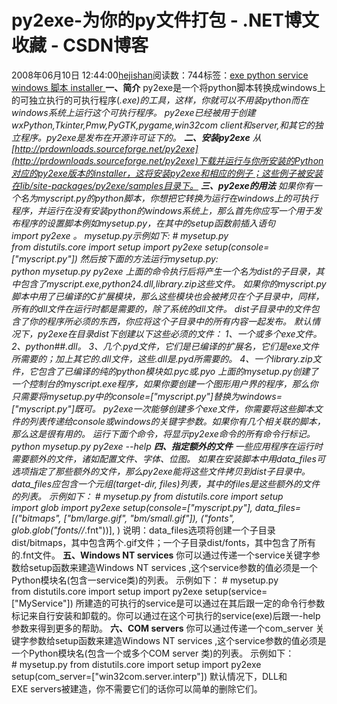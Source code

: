 
# py2exe-为你的py文件打包 - .NET博文收藏 - CSDN博客


2008年06月10日 12:44:00[hejishan](https://me.csdn.net/hejishan)阅读数：744标签：[exe																](https://so.csdn.net/so/search/s.do?q=exe&t=blog)[python																](https://so.csdn.net/so/search/s.do?q=python&t=blog)[service																](https://so.csdn.net/so/search/s.do?q=service&t=blog)[windows																](https://so.csdn.net/so/search/s.do?q=windows&t=blog)[脚本																](https://so.csdn.net/so/search/s.do?q=脚本&t=blog)[installer																](https://so.csdn.net/so/search/s.do?q=installer&t=blog)[
							](https://so.csdn.net/so/search/s.do?q=脚本&t=blog)[
																															](https://so.csdn.net/so/search/s.do?q=windows&t=blog)
[
				](https://so.csdn.net/so/search/s.do?q=service&t=blog)
[
			](https://so.csdn.net/so/search/s.do?q=service&t=blog)
[
		](https://so.csdn.net/so/search/s.do?q=python&t=blog)
[
	](https://so.csdn.net/so/search/s.do?q=exe&t=blog)
**一、简介**
py2exe是一个将python脚本转换成windows上的可独立执行的可执行程序(*.exe)的工具，这样，你就可以不用装python而在windows系统上运行这个可执行程序。
py2exe已经被用于创建wxPython,Tkinter,Pmw,PyGTK,pygame,win32com client和server,和其它的独立程序。py2exe是发布在开源许可证下的。
**二、安装py2exe**
从[http://prdownloads.sourceforge.net/py2exe](http://prdownloads.sourceforge.net/py2exe)下载并运行与你所安装的Python对应的py2exe版本的installer，这将安装py2exe和相应的例子；这些例子被安装在lib/site-packages/py2exe/samples目录下。
**三、py2exe的用法**
如果你有一个名为myscript.py的python脚本，你想把它转换为运行在windows上的可执行程序，并运行在没有安装python的windows系统上，那么首先你应写一个用于发布程序的设置脚本例如mysetup.py，在其中的setup函数前插入语句import py2exe 。
mysetup.py示例如下:
\# mysetup.py
from distutils.core import setup
import py2exe
setup(console=["myscript.py"])
然后按下面的方法运行mysetup.py:
python mysetup.py py2exe
上面的命令执行后将产生一个名为dist的子目录，其中包含了myscript.exe,python24.dll,library.zip这些文件。
如果你的myscript.py脚本中用了已编译的C扩展模块，那么这些模块也会被拷贝在个子目录中，同样，所有的dll文件在运行时都是需要的，除了系统的dll文件。
dist子目录中的文件包含了你的程序所必须的东西，你应将这个子目录中的所有内容一起发布。
默认情况下，py2exe在目录dist下创建以下这些必须的文件：
1、一个或多个exe文件。
2、python\#\#.dll。
3、几个.pyd文件，它们是已编译的扩展名，它们是exe文件所需要的；加上其它的.dll文件，这些.dll是.pyd所需要的。
4、一个library.zip文件，它包含了已编译的纯的python模块如.pyc或.pyo
上面的mysetup.py创建了一个控制台的myscript.exe程序，如果你要创建一个图形用户界的程序，那么你只需要将mysetup.py中的console=["myscript.py"]替换为windows=["myscript.py"]既可。
py2exe一次能够创建多个exe文件，你需要将这些脚本文件的列表传递给console或windows的关键字参数。如果你有几个相关联的脚本，那么这是很有用的。
运行下面个命令，将显示py2exe命令的所有命令行标记。
python mysetup.py py2exe --help
**四、指定额外的文件**
一些应用程序在运行时需要额外的文件，诸如配置文件、字体、位图。
如果在安装脚本中用data_files可选项指定了那些额外的文件，那么py2exe能将这些文件拷贝到dist子目录中。data_files应包含一个元组(target-dir, files)列表，其中的files是这些额外的文件的列表。
示例如下：
\# mysetup.py
from distutils.core import setup
import glob
import py2exe
setup(console=["myscript.py"],
data_files=[("bitmaps",
["bm/large.gif", "bm/small.gif"]),
("fonts",
glob.glob("fonts//*.fnt"))],
)
说明：data_files选项将创建一个子目录dist/bitmaps，其中包含两个.gif文件；一个子目录dist/fonts，其中包含了所有的.fnt文件。
**五、Windows NT services**
你可以通过传递一个service关键字参数给setup函数来建造Windows NT services
,这个service参数的值必须是一个Python模块名(包含一service类)的列表。
示例如下：
\# mysetup.py
from distutils.core import setup
import py2exe
setup(service=["MyService"])
所建造的可执行的service是可以通过在其后跟一定的命令行参数标记来自行安装和卸载的。你可以通过在这个可执行的service(exe)后跟一-help参数来得到更多的帮助。
**六、COM servers**
你可以通过传递一个com_server 关键字参数给setup函数来建造Windows NT services
,这个service参数的值必须是一个Python模块名(包含一个或多个COM server 类)的列表。
示例如下：
\# mysetup.py
from distutils.core import setup
import py2exe
setup(com_server=["win32com.server.interp"])
默认情况下，DLL和EXE servers被建造，你不需要它们的话你可以简单的删除它们。



